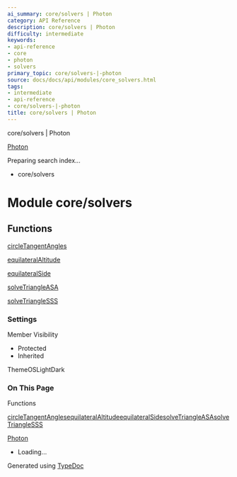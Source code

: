 ```yaml
---
ai_summary: core/solvers | Photon
category: API Reference
description: core/solvers | Photon
difficulty: intermediate
keywords:
- api-reference
- core
- photon
- solvers
primary_topic: core/solvers-|-photon
source: docs/docs/api/modules/core_solvers.html
tags:
- intermediate
- api-reference
- core/solvers-|-photon
title: core/solvers | Photon
---
```

core/solvers | Photon

[Photon](../index.md)




Preparing search index...

* core/solvers

# Module core/solvers

## Functions

[circleTangentAngles](../functions/core_solvers.circleTangentAngles.md)


[equilateralAltitude](../functions/core_solvers.equilateralAltitude.md)


[equilateralSide](../functions/core_solvers.equilateralSide.md)


[solveTriangleASA](../functions/core_solvers.solveTriangleASA.md)


[solveTriangleSSS](../functions/core_solvers.solveTriangleSSS.md)

### Settings

Member Visibility

* Protected
* Inherited

ThemeOSLightDark

### On This Page

Functions

[circleTangentAngles](#circletangentangles)[equilateralAltitude](#equilateralaltitude)[equilateralSide](#equilateralside)[solveTriangleASA](#solvetriangleasa)[solveTriangleSSS](#solvetrianglesss)

[Photon](../index.md)

* Loading...

Generated using [TypeDoc](https://typedoc.org/)
